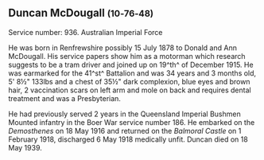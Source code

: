 ## Duncan McDougall <small>(10‑76‑48)</small>

Service number: 936. Australian Imperial Force 

He was born in Renfrewshire possibly 15 July 1878 to Donald and Ann McDougall. His service papers show him as a motorman which research suggests to be a tram driver and joined up on 19^th^ of December 1915. He was earmarked for the 41^st^ Battalion and was 34 years and 3 months old, 5' 8½" 133lbs and a chest of 35½" dark complexion, blue eyes and brown hair, 2 vaccination scars on left arm and mole on back and requires dental treatment and was a Presbyterian. 

He had previously served 2 years in the Queensland Imperial Bushmen Mounted infantry in the Boer War service number 186. He embarked on the *Demosthenes* on 18 May 1916 and returned on the *Balmoral Castle* on 1 February 1918, discharged 6 May 1918 medically unfit. Duncan died on 18 May 1939.
